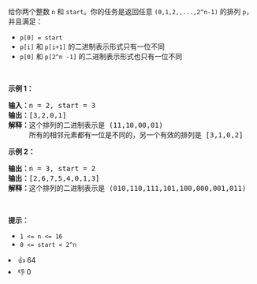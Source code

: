 <p>给你两个整数&nbsp;<code>n</code> 和 <code>start</code>。你的任务是返回任意 <code>(0,1,2,,...,2^n-1)</code> 的排列 <code>p</code>，并且满足：</p>

<ul> 
 <li><code>p[0] = start</code></li> 
 <li><code>p[i]</code> 和 <code>p[i+1]</code>&nbsp;的二进制表示形式只有一位不同</li> 
 <li><code>p[0]</code> 和 <code>p[2^n -1]</code>&nbsp;的二进制表示形式也只有一位不同</li> 
</ul>

<p>&nbsp;</p>

<p><strong>示例 1：</strong></p>

<pre><strong>输入：</strong>n = 2, start = 3
<strong>输出：</strong>[3,2,0,1]
<strong>解释：</strong>这个排列的二进制表示是 (11,10,00,01)
     所有的相邻元素都有一位是不同的，另一个有效的排列是 [3,1,0,2]
</pre>

<p><strong>示例 2：</strong></p>

<pre><strong>输出：</strong>n = 3, start = 2
<strong>输出：</strong>[2,6,7,5,4,0,1,3]
<strong>解释：</strong>这个排列的二进制表示是 (010,110,111,101,100,000,001,011)
</pre>

<p>&nbsp;</p>

<p><strong>提示：</strong></p>

<ul> 
 <li><code>1 &lt;= n &lt;= 16</code></li> 
 <li><code>0 &lt;= start&nbsp;&lt;&nbsp;2^n</code></li> 
</ul>

<div><li>👍 64</li><li>👎 0</li></div>